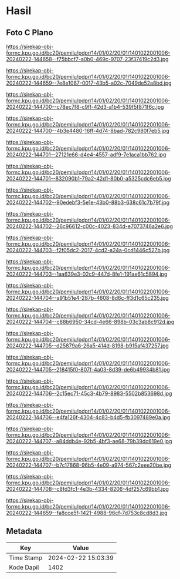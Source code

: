 # Hasil

## Foto C Plano

https://sirekap-obj-formc.kpu.go.id/bc20/pemilu/pdpr/14/01/02/20/01/1401022001006-20240222-144658--f75bbcf7-a0b0-469c-9707-23f37419c2d3.jpg

https://sirekap-obj-formc.kpu.go.id/bc20/pemilu/pdpr/14/01/02/20/01/1401022001006-20240222-144659--7e8e1087-0017-43b5-a02c-7049de52a8bd.jpg

https://sirekap-obj-formc.kpu.go.id/bc20/pemilu/pdpr/14/01/02/20/01/1401022001006-20240222-144700--c78ec7f8-c9ff-42d3-a1b4-539f5f871f6c.jpg

https://sirekap-obj-formc.kpu.go.id/bc20/pemilu/pdpr/14/01/02/20/01/1401022001006-20240222-144700--4b3e4480-16ff-4d74-8bad-782c980f7eb5.jpg

https://sirekap-obj-formc.kpu.go.id/bc20/pemilu/pdpr/14/01/02/20/01/1401022001006-20240222-144701--27121e66-d4e4-4557-adf9-7e1aca1bb762.jpg

https://sirekap-obj-formc.kpu.go.id/bc20/pemilu/pdpr/14/01/02/20/01/1401022001006-20240222-144701--832090b1-79a2-42d1-80b0-a5325cdc6eb5.jpg

https://sirekap-obj-formc.kpu.go.id/bc20/pemilu/pdpr/14/01/02/20/01/1401022001006-20240222-144702--90edebf3-5e1e-43b0-88b3-638c61c7b79f.jpg

https://sirekap-obj-formc.kpu.go.id/bc20/pemilu/pdpr/14/01/02/20/01/1401022001006-20240222-144702--26c96612-c00c-4023-834d-e7073746a2e6.jpg

https://sirekap-obj-formc.kpu.go.id/bc20/pemilu/pdpr/14/01/02/20/01/1401022001006-20240222-144703--f2f05dc2-2017-4cd2-a24a-0cd1446c527b.jpg

https://sirekap-obj-formc.kpu.go.id/bc20/pemilu/pdpr/14/01/02/20/01/1401022001006-20240222-144703--1aa639e3-02c9-447d-8fe1-191ae61c5894.jpg

https://sirekap-obj-formc.kpu.go.id/bc20/pemilu/pdpr/14/01/02/20/01/1401022001006-20240222-144704--a91b51e4-287b-4608-8d6c-ff3d1c65c235.jpg

https://sirekap-obj-formc.kpu.go.id/bc20/pemilu/pdpr/14/01/02/20/01/1401022001006-20240222-144704--c88b6950-34cd-4e66-898b-03c3ab8c912d.jpg

https://sirekap-obj-formc.kpu.go.id/bc20/pemilu/pdpr/14/01/02/20/01/1401022001006-20240222-144705--d25879a6-26a5-414d-8198-b915af437257.jpg

https://sirekap-obj-formc.kpu.go.id/bc20/pemilu/pdpr/14/01/02/20/01/1401022001006-20240222-144705--218415f0-807f-4a03-8d39-de6b49934b81.jpg

https://sirekap-obj-formc.kpu.go.id/bc20/pemilu/pdpr/14/01/02/20/01/1401022001006-20240222-144706--2c15ec71-45c3-4b79-8983-5502b853698d.jpg

https://sirekap-obj-formc.kpu.go.id/bc20/pemilu/pdpr/14/01/02/20/01/1401022001006-20240222-144706--e4fa126f-4304-4c83-b4d5-fb3097489e0a.jpg

https://sirekap-obj-formc.kpu.go.id/bc20/pemilu/pdpr/14/01/02/20/01/1401022001006-20240222-144707--a84ddb4e-92b5-4bf3-ae68-79b39dc619e0.jpg

https://sirekap-obj-formc.kpu.go.id/bc20/pemilu/pdpr/14/01/02/20/01/1401022001006-20240222-144707--b7c17868-96b5-4e09-a974-567c2eee20be.jpg

https://sirekap-obj-formc.kpu.go.id/bc20/pemilu/pdpr/14/01/02/20/01/1401022001006-20240222-144708--c8fd3fc1-4e3b-4334-8206-4df257c69bb1.jpg

https://sirekap-obj-formc.kpu.go.id/bc20/pemilu/pdpr/14/01/02/20/01/1401022001006-20240222-144659--fa8cce5f-1421-4988-96cf-7d753c8cd8d3.jpg


## Metadata

| Key        | Value               |
| ---------- | ------------------- |
| Time Stamp | 2024-02-22 15:03:39 |
| Kode Dapil | 1402                |



